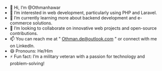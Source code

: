 - 👋 Hi, I’m @Othmanhawar
- 👀 I’m interested in web development, particularly using PHP and Laravel.
- 🌱 I’m currently learning more about backend development and e-commerce solutions.
- 💞️ I’m looking to collaborate on innovative web projects and open-source contributions.
- 📫 You can reach me at " Othman.de@outlook.com "  or connect with me on LinkedIn.
- 😄 Pronouns: He/Him
- ⚡ Fun fact: I’m a military veteran with a passion for technology and problem-solving!

<!---
Othmanhawar/Othmanhawar is a ✨ special ✨ repository because its `README.md` (this file) appears on your GitHub profile.
You can click the Preview link to take a look at your changes.
--->
